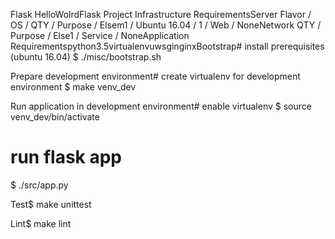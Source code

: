 Flask HelloWolrdFlask Project
Infrastructure RequirementsServer
Flavor      /   OS              /   QTY /   Purpose     /   Elsem1          /   Ubuntu 16.04    /   1   /   Web         /   NoneNetwork
QTY /   Purpose     /   Else1   /   Service     /   NoneApplication Requirementspython3.5virtualenvuwsginginxBootstrap# install prerequisites (ubuntu 16.04)
$ ./misc/bootstrap.sh

Prepare development environment# create virtualenv for development environment
$ make venv_dev

Run application in development environment# enable virtualenv
$ source venv_dev/bin/activate

# run flask app
$ ./src/app.py

Test$ make unittest

Lint$ make lint
